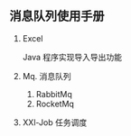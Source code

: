## 消息队列使用手册

1. Excel 

   Java 程序实现导入导出功能

2. Mq. 消息队列

   1. RabbitMq 
   2. RocketMq  

3. XXl-Job 任务调度

